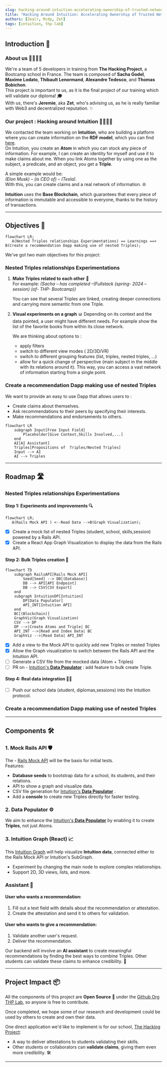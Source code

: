 ```yaml
---
slug: hacking-around-intuition-accelerating-ownership-of-trusted-networks
title: "Hacking Around Intuition: Accelerating Ownership of Trusted Networks"
authors: [Zealr, Mcdp, Zet]
tags: [intuition, thp-lab]
---
```


<!-- for some reason without this first empty title the one under doesn't show up -->

## Introduction 🚀

### About us 👨‍💻👩‍💻

We're a team of 5 developers in training from **The Hacking Project**, a Bootcamp school in France. The team is composed of **Sacha Godel**, **Maxime Lodato**, **Thibault Lenormand**, **Alexandre Tedesco**, and **Thomas Bobichon**.  
This project is important to us, as it is the final project of our training which will validate our diploma! 🎓  
With us, there's **Jeremie**, aka **Zet**, who's advising us, as he is really familiar with Web3 and decentralized reputation. ✨

### Our project : Hacking around Intuition 👨‍💻👩‍💻

We contacted the team working on **Intuition**, who are building a platform where you can create information on the **RDF model**, which you can find [here](https://www.w3.org/RDF/).  
On Intuition, you create an **Atom** in which you can stock any piece of information. For example, I can create an identity for myself and use it to make claims about me. When you link Atoms together by using one as the subject, a predicate, and an object, you get a **Triple**.

A simple example would be:  
_(Elon Musk) – (is CEO of) – (Tesla)_.  
With this, you can create claims and a real network of information. 🌐

**Intuition** uses the **Base Blockchain**, which guarantees that every piece of information is immutable and accessible to everyone, thanks to the history of transactions.

---

## Objectives 🎯

```mermaid
flowchart LR;
   A(Nested Triples relationships Experimentations) == Learnings ==> B(Create a recommendation Dapp making use of nested Triples);
```

We've got two main objectives for this project:

### Nested Triples relationships Experimentations

1. **Make Triples related to each other** 🔗  
   For example: _(Sacha – has completed –(Fullstack (spring- 2024 – session) (of- THP- Bootcamp))_

   You can see that several Triples are linked, creating deeper connections and carrying more semantic from one Triple.

2. **Visual experiments on a graph** 📊
   Depending on its context and the data pointed, a user might have different needs. For example show the list of the favorite books from within its close network.

   We are thinking about options to :

   - apply filters
   - switch to different view modes ( 2D/3D/VR)
   - switch to different grouping features (list, triples, nested triples, ...)
   - allow for a quick change of perspective (main subject in the middle with its relations around it). This way, you can access a vast network of information starting from a single point.

### Create a recommendation Dapp making use of nested Triples

We want to provide an easy to use Dapp that allows users to :

- Create claims about themselves.
- Ask recommendations to their peers by specifying their interests.
- Make recommendations and endorsements to others.

```mermaid
flowchart LR
    subgraph Input[Free Input Field]
        Placeholder[Give Context,Skills Involved,...]
    end
    AI[AI Assistant]
    Triples[Propositions of  Triples/Nested Triples]
    Input --> AI
    AI --> Triples
```

---

## Roadmap 🛣️

### Nested Triples relationships Experimentations

#### Step 1: Experiments and improvements 🔍

```mermaid
flowchart LR;
   A(Rails Mock API ) <--Read Data -->B(Graph Visualization);
```

- [x] Create a mock list of nested Triples (student, school, skills,session) powered by a Rails API.
- [x] Create a React App Graph Visualization to display the data from the Rails API.

#### Step 2: Bulk Triples creation 📑

```mermaid
flowchart TD
    subgraph RailsAPI[Rails Mock API]
        Seed[Seed] --> DB[(Database)]
        DB --> API[API Endpoint]
        DB --> CSV[CSV Export]
    end
    subgraph IntuitionDP[Intuition]
        DP[Data Populator]
        API_INT[Intuition API]
    end
    BC[(Blockchain)]
    GraphViz(Graph Visualization)
    CSV --> DP
    DP -->|Create Atoms and Triple| BC
    API_INT -->|Read and Index Data| BC
    GraphViz -->|Read Data| API_INT
```

- [x] Add a view to the Mock API to quickly add new Triples or nested Triples
- [x] Allow the Graph visualization to switch between the Rails API and the Intuition API.
- [ ] Generate a CSV file from the mocked data (Atom + Triples)
- [ ] PR on - [Intuition's **Data Populator**](https://tech.docs.intuition.systems/populator)
      : add feature to bulk create Triple.

#### Step 4: Real data integration 🧑‍🎓

- [ ] Push our school data (student, diplomas,sessions) into the Intuition protocol.

### Create a recommendation Dapp making use of nested Triples

---

## Components 🛠

### 1. Mock Rails API 🛡️

The - [Rails Mock API](https://github.com/THP-Lab/rails-mock-api) will be the basis for initial tests.  
Features:

- **Database seeds** to bootstrap data for a school, its students, and their relations.
- API to show a graph and visualize data.
- CSV file generation for [Intuition's **Data Populator**](https://tech.docs.intuition.systems/populator)
  .
- Add a **console** to create new Triples directly for faster testing.

### 2. Data Populator ⚙️

We aim to enhance the [Intuition's **Data Populator**](https://tech.docs.intuition.systems/populator)
by enabling it to create **Triples**, not just Atoms.

### 3. Intuition Graph (React) 📈

This [Intuition Graph](https://github.com/THP-Lab/intuition-graph) will help visualize **Intuition data**, connected either to the Rails Mock API or Intuition's SubGraph.

- Experiment by changing the main node to explore complex relationships.
- Support 2D, 3D views, lists, and more.

### Assistant 🤖

#### User who wants a recommendation:

1. Fill out a text field with details about the recommendation or attestation.
2. Create the attestation and send it to others for validation.

#### User who wants to give a recommendation:

1. Validate another user's request.
2. Deliver the recommendation.

Our backend will involve an **AI assistant** to create meaningful recommendations by finding the best ways to combine Triples. Other students can validate these claims to enhance credibility. 🌟

---

## Project Impact 📦

All the components of this project are **Open Source** 👐 under the [Github Org THP Lab](https://github.com/THP-Lab), so anyone is free to contribute.

Once completed, we hope some of our research and development could be used by others to create and own their data.

One direct application we'd like to implement is for our school, [The Hacking Project](https://www.thehackingproject.org):

- A way to deliver attestations to students validating their skills.
- Other students or collaborators can **validate claims**, giving them even more credibility. 🛠️

---

